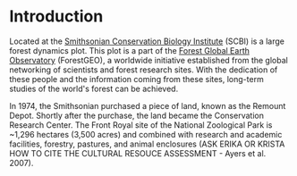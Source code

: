 # Introduction

Located at the [Smithsonian Conservation Biology Institute](https://nationalzoo.si.edu/conservation) (SCBI) is a large forest dynamics plot. This plot is a part of the [Forest Global Earth Observatory](https://forestgeo.si.edu/) (ForestGEO), a worldwide initiative established from the global networking of scientists and forest research sites. With the dedication of these people and the information coming from these sites, long-term studies of the world's forest can be achieved.

In 1974, the Smithsonian purchased a piece of land, known as the Remount Depot. Shortly after the purchase, the land became the Conservation Research Center. The Front Royal site of the National Zoological Park is ~1,296 hectares (3,500 acres) and combined with research and academic facilities, forestry, pastures, and animal enclosures (ASK ERIKA OR KRISTA HOW TO CITE THE CULTURAL RESOUCE ASSESSMENT - Ayers et al. 2007).
